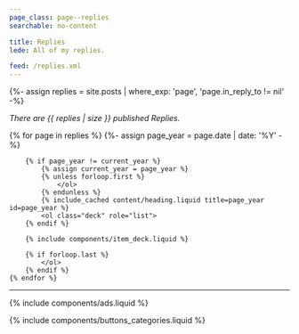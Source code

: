 ```yaml
---
page_class: page--replies
searchable: no-content

title: Replies
lede: All of my replies.

feed: /replies.xml
---
```


{%- assign replies = site.posts | where_exp: 'page', 'page.in_reply_to != nil' -%}

*There are {{ replies | size }} published Replies.*

<div class="h-feed" id="replies">
    <link rel="stylesheet" href="/css/deck.min.css">
    {% for page in replies %}
        {%- assign page_year = page.date | date: '%Y' -%}

        {% if page_year != current_year %}
            {% assign current_year = page_year %}
            {% unless forloop.first %}
                </ol>
            {% endunless %}
            {% include_cached content/heading.liquid title=page_year id=page_year %}
            <ol class="deck" role="list">
        {% endif %}

        {% include components/item_deck.liquid %}

        {% if forloop.last %}
            </ol>
        {% endif %}
    {% endfor %}
</div>

--------

{% include components/ads.liquid %}

{% include components/buttons_categories.liquid %}
